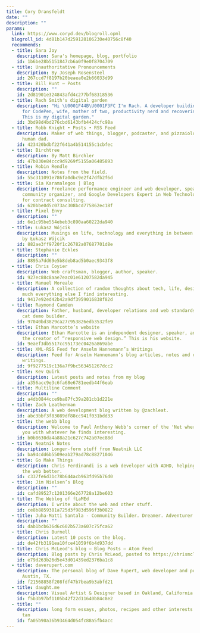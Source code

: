 ```yaml
---
title: Cory Dransfeldt
date: ""
description: ""
params:
  link: https://www.coryd.dev/blogroll.opml
  blogroll_id: 4d81b147d259128106230e40756c8f40
  recommends:
  - title: Sara Joy
    description: Sara's homepage, blog, portfolio
    id: 1b6be28b5151847cb6a0f9e0f8704709
  - title: Unauthoritative Pronouncements
    description: By Joseph Rosensteel
    id: 267ccd7f8197b20beaea0e2b66033d99
  - title: Bill Hunt – Posts
    description: ""
    id: 2d81901e324843afd4c277bf68318536
  - title: Rach Smith's digital garden
    description: "Hi \U0001F44B\U0001F3FC I'm Rach. A developer building software
      for CodePen, wife, mother of two, productivity nerd and recovering screen addict.
      This is my digital garden."
    id: 3bd98d4bd276cbd6143bfb4424cfc98a
  - title: Robb Knight • Posts • RSS Feed
    description: Maker of web things, blogger, podcaster, and pizzaiolo. Cat dad and
      human dad.
    id: 423420bdbf22f641a4b514155c1cbfec
  - title: Birchtree
    description: By Matt Birchler
    id: 47b030e84ccc9d9269f5155a06485893
  - title: Robin Rendle
    description: Notes from the field.
    id: 55c311091e786fa0dbc9e2f47dfb2f6d
  - title: Sia Karamalegos | Blog
    description: Freelance performance engineer and web developer, speaker, teacher,
      community organizer, and Google Developers Expert in Web Technologies. Available
      for contract consulting.
    id: 620bbe0d5c073ac308bcd775862ec18f
  - title: Pixel Envy
    description: ""
    id: 6e1c95be554ebeb3c890aa60222da940
  - title: Łukasz Wójcik
    description: Musings on life, technology and everything in between. Personal writing
      by Łukasz Wójcik
    id: 882ae3ff9720f1c26782a07687701d8e
  - title: Stephanie Eckles
    description: ""
    id: 8895a7dd69e5b8deb8ad5b0aec9343f8
  - title: Chris Coyier
    description: Web craftsman, blogger, author, speaker.
    id: 927ec88c8aae7eac01e61207582da945
  - title: Manuel Moreale
    description: A collection of random thoughts about tech, life, design and pretty
      much everything else I find interesting.
    id: 9417e92ed42b42a9df3959016838f82d
  - title: Raymond Camden
    description: Father, husband, developer relations and web standards expert, and
      cat demo builder.
    id: 97040bd3829ca27c953826edb3532fe9
  - title: Ethan Marcotte’s website
    description: Ethan Marcotte is an independent designer, speaker, and author, and
      the creator of “responsive web design.” This is his website.
    id: 9eaef3db5517cc95173ec0426a869abe
  - title: XML-RSS Feed for Anselm Hannemann’s Writings
    description: Feed for Anselm Hannemann’s blog articles, notes and other shared
      writings.
    id: 9f9277519c136a7f9bc563451267dcc2
  - title: Kev Quirk
    description: Latest posts and notes from my blog
    id: a356acc9e3c6fa68e6781eedb44f6eab
  - title: Multiline Comment
    description: ""
    id: a4db0844cce9ba87fc39a281cb1d221e
  - title: Zach Leatherman
    description: A web development blog written by @zachleat.
    id: abc3bbf3f83089df88cc941f031bdd33
  - title: the webb blog
    description: Welcome to Paul Anthony Webb's corner of the 'Net where he'll regale
      you with whatever he finds interesting.
    id: b0b8630da4a88a21c627c742a07ec88d
  - title: Neatnik Notes
    description: Longer-form stuff from Neatnik LLC
    id: ba94cdd6b5509eab279ad78c88271046
  - title: Go Make Things
    description: Chris Ferdinandi is a web developer with ADHD, helping people build
      the web better.
    id: c337fe6d31c78b644acb963fd95b76d0
  - title: Jim Nielsen’s Blog
    description: ""
    id: cafd89527c1201366e267728a12be603
  - title: The Weblog of fLaMEd
    description: I write about the web and other stuff.
    id: ce8b8859381a725d3f983d596f3b0822
  - title: Juha-Matti Santala - Community Builder. Dreamer. Adventurer.
    description: ""
    id: dab1bcb636d6c602b573a607c75fca62
  - title: Chris Burnell
    description: Latest 10 posts on the blog.
    id: de42fb3191ea10fce41059f6b4d937dd
  - title: Chris McLeod's blog — Blog Posts — Atom Feed
    description: Blog posts by Chris McLeod, posted to https://chrismcleod.dev
    id: e79d263b26d5e43d01439ed2376ba1c8
  - title: daverupert.com
    description: The personal blog of Dave Rupert, web developer and podcaster from
      Austin, TX.
    id: f21568858f208fdf47b7bea9b3abfd21
  - title: daught.me
    description: Visual Artist & Designer based in Oakland, California.
    id: f5b3b97bf1105b42f22d11640b84c8e2
  - title: ""
    description: long form essays, photos, recipes and other interests by adrianna
      tan
    id: fa05b90a36b93464d054fc88a5fb4acc
---
```

